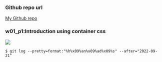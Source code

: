 ### Github repo url

[My Github repo](https://github.com/JKYROC/1111-sweb-demo-208410349.git)

### w01_p1:Introduction using container css

![](w03_p1.png)



```
$ git log --pretty=format:"%h%x09%an%x09%ad%x09%s" --after="2022-09-21"


```